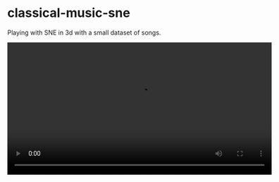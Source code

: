 # classical-music-sne
Playing with SNE in 3d with a small dataset of songs.

<video src="demo.mp4" controls width="600"></video>
